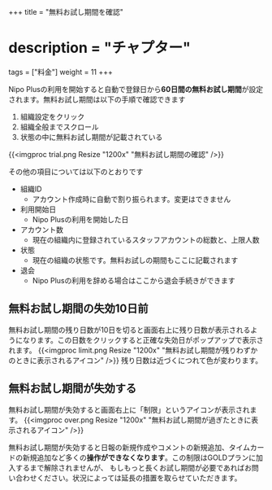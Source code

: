 +++
title = "無料お試し期間を確認"
# description = "チャプター"
tags = ["料金"]
weight = 11
+++

Nipo Plusの利用を開始すると自動で登録日から**60日間の無料お試し期間**が設定されます。無料お試し期間は以下の手順で確認できます

1. 組織設定をクリック
1. 組織全般までスクロール
1. 状態の中に無料お試し期間が記載されている

{{<imgproc trial.png Resize "1200x" "無料お試し期間の確認" />}}

その他の項目については以下のとおりです

- 組織ID
  - アカウント作成時に自動で割り振られます。変更はできません
- 利用開始日
  - Nipo Plusの利用を開始した日
- アカウント数
  - 現在の組織内に登録されているスタッフアカウントの総数と、上限人数
- 状態
  - 現在の組織の状態です。無料お試しの期間もここに記載されます
- 退会
  - Nipo Plusの利用を辞める場合はここから退会手続きができます

## 無料お試し期間の失効10日前

無料お試し期間の残り日数が10日を切ると画面右上に残り日数が表示されるようになります。この日数をクリックすると正確な失効日がポップアップで表示されます。
{{<imgproc limit.png Resize "1200x" "無料お試し期間が残りわずかのときに表示されるアイコン" />}}
残り日数は近づくにつれて色が変わります。

## 無料お試し期間が失効する

無料お試し期間が失効すると画面右上に「制限」というアイコンが表示されます。
{{<imgproc over.png Resize "1200x" "無料お試し期間が過ぎたときに表示されるアイコン" />}}

無料お試し期間が失効すると日報の新規作成やコメントの新規追加、タイムカードの新規追加など多くの**操作ができなくなります**。この制限はGOLDプランに加入するまで解除されませんが、
もしもっと長くお試し期間が必要であればお問い合わせください。状況によっては延長の措置を取らせていただきます。
